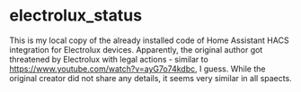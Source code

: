 # electrolux_status
This is my local copy of the already installed code of Home Assistant HACS integration for Electrolux devices.
Apparently, the original author got threatened by Electrolux with legal actions - similar to https://www.youtube.com/watch?v=ayG7o74kdbc, I guess.
While the original creator did not share any details, it seems very similar in all spaects.
